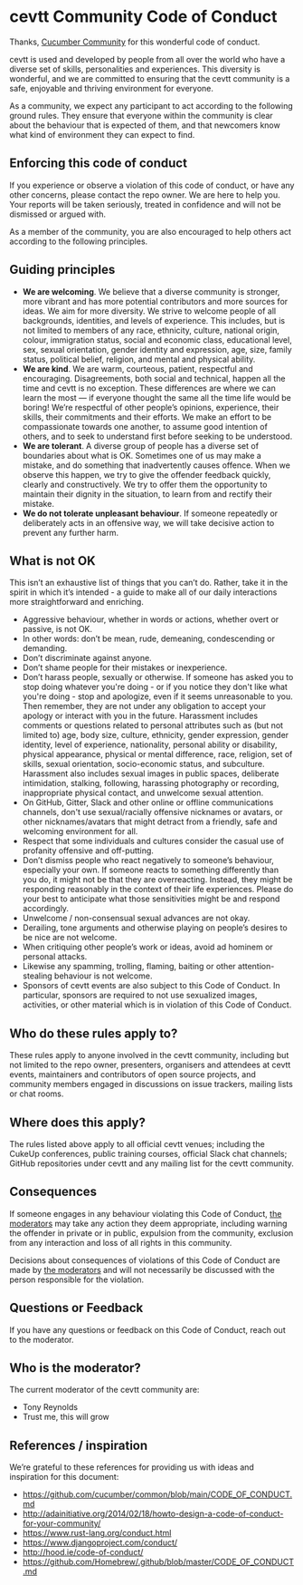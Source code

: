 # cevtt Community Code of Conduct
Thanks, [Cucumber Community](https://github.com/cucumber/common/blob/main/CODE_OF_CONDUCT.md) for this wonderful code of conduct.


cevtt is used and developed by people from all over the world who have a diverse set of skills, personalities and experiences. This diversity is wonderful, and we are committed to ensuring that the cevtt community is a safe, enjoyable and thriving environment for everyone.

As a community, we expect any participant to act according to the following ground rules. They ensure that everyone within the community is clear about the behaviour that is expected of them, and that newcomers know what kind of environment they can expect to find.

## Enforcing this code of conduct

If you experience or observe a violation of this code of conduct, or have any other concerns, please contact the repo owner. We are here to help you. Your reports will be taken seriously, treated in confidence and will not be dismissed or argued with.

As a member of the community, you are also encouraged to help others act according to the following principles.

## Guiding principles

- **We are welcoming**. We believe that a diverse community is stronger, more vibrant and has more potential contributors and more sources for ideas. We aim for more diversity. We strive to welcome people of all backgrounds, identities, and levels of experience. This includes, but is not limited to members of any race, ethnicity, culture, national origin, colour, immigration status, social and economic class, educational level, sex, sexual orientation, gender identity and expression, age, size, family status, political belief, religion, and mental and physical ability.
- **We are kind**. We are warm, courteous, patient, respectful and encouraging. Disagreements, both social and technical, happen all the time and cevtt is no exception. These differences are where we can learn the most — if everyone thought the same all the time life would be boring! We’re respectful of other people’s opinions, experience, their skills, their commitments and their efforts. We make an effort to be compassionate towards one another, to assume good intention of others, and to seek to understand first before seeking to be understood.
- **We are tolerant**. A diverse group of people has a diverse set of boundaries about what is OK. Sometimes one of us may make a mistake, and do something that inadvertently causes offence. When we observe this happen, we try to give the offender feedback quickly, clearly and constructively. We try to offer them the opportunity to maintain their dignity in the situation, to learn from and rectify their mistake.
- **We do not tolerate unpleasant behaviour**. If someone repeatedly or deliberately acts in an offensive way, we will take decisive action to prevent any further harm.

## What is not OK

This isn’t an exhaustive list of things that you can’t do. Rather, take it in the spirit in which it’s intended - a guide to make all of our daily interactions more straightforward and enriching.

- Aggressive behaviour, whether in words or actions, whether overt or passive, is not OK.
- In other words: don’t be mean, rude, demeaning, condescending or demanding.
- Don’t discriminate against anyone.
- Don’t shame people for their mistakes or inexperience.
- Don’t harass people, sexually or otherwise. If someone has asked you to stop doing whatever you're doing - or if you notice they don't like what you're doing - stop and apologize, even if it seems unreasonable to you. Then remember, they are not under any obligation to accept your apology or interact with you in the future. Harassment includes comments or questions related to personal attributes such as (but not limited to) age, body size, culture, ethnicity, gender expression, gender identity, level of experience, nationality, personal ability or disability, physical appearance, physical or mental difference, race, religion, set of skills, sexual orientation, socio-economic status, and subculture. Harassment also includes sexual images in public spaces, deliberate intimidation, stalking, following, harassing photography or recording, inappropriate physical contact, and unwelcome sexual attention.
- On GitHub, Gitter, Slack and other online or offline communications channels, don't use sexual/racially offensive nicknames or avatars, or other nicknames/avatars that might detract from a friendly, safe and welcoming environment for all.
- Respect that some individuals and cultures consider the casual use of profanity offensive and off-putting.
- Don’t dismiss people who react negatively to someone’s behaviour, especially your own. If someone reacts to something differently than you do, it might not be that they are overreacting. Instead, they might be responding reasonably in the context of their life experiences. Please do your best to anticipate what those sensitivities might be and respond accordingly.
- Unwelcome / non-consensual sexual advances are not okay.
- Derailing, tone arguments and otherwise playing on people’s desires to be nice are not welcome.
- When critiquing other people’s work or ideas, avoid ad hominem or personal attacks.
- Likewise any spamming, trolling, flaming, baiting or other attention-stealing behaviour is not welcome.
- Sponsors of cevtt events are also subject to this Code of Conduct. In particular, sponsors are required to not use sexualized images, activities, or other material which is in violation of this Code of Conduct.

## Who do these rules apply to?

These rules apply to anyone involved in the cevtt community, including but not limited to the repo owner, presenters, organisers and attendees at cevtt events, maintainers and contributors of open source projects, and community members engaged in discussions on issue trackers, mailing lists or chat rooms.

## Where does this apply?

The rules listed above apply to all official cevtt venues; including the CukeUp conferences, public training courses, official Slack chat channels; GitHub repositories under cevtt and any mailing list for the cevtt community.

## Consequences

If someone engages in any behaviour violating this Code of Conduct, [the moderators](#who-are-the-moderators) may take any action they deem appropriate, including warning the offender in private or in public, expulsion from the community, exclusion from any interaction and loss of all rights in this community.

Decisions about consequences of violations of this Code of Conduct are made by [the moderators](#who-are-the-moderators) and will not necessarily be discussed with the person responsible for the violation.

## Questions or Feedback

If you have any questions or feedback on this Code of Conduct, reach out to the moderator.

## Who is the moderator?

The current moderator of the cevtt community are:

- Tony Reynolds
- Trust me, this will grow



## References / inspiration

We’re grateful to these references for providing us with ideas and inspiration for this document:

- https://github.com/cucumber/common/blob/main/CODE_OF_CONDUCT.md
- http://adainitiative.org/2014/02/18/howto-design-a-code-of-conduct-for-your-community/
- https://www.rust-lang.org/conduct.html
- https://www.djangoproject.com/conduct/
- http://hood.ie/code-of-conduct/
- https://github.com/Homebrew/.github/blob/master/CODE_OF_CONDUCT.md